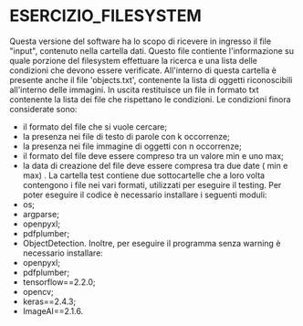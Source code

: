 # ESERCIZIO_FILESYSTEM
Questa versione del software ha lo scopo di ricevere in ingresso il file "input", contenuto nella cartella dati. Questo file contiente l'informazione su quale porzione del filesystem effettuare la ricerca e una lista delle condizioni che devono essere verificate.
All'interno di questa cartella è presente anche il file 'objects.txt', contenente la lista di oggetti riconoscibili all'interno delle immagini.
In uscita restituisce un file in formato txt contenente la lista dei file che rispettano le condizioni.
Le condizioni finora considerate sono:
- il formato del file che si vuole cercare;
- la presenza nei file di testo di parole con k occorrenze;
- la presenza nei file immagine di oggetti con n occorrenze;
- il formato del file deve essere compreso tra un valore min e uno max;
- la data di creazione del file deve essere compresa tra due date ( min e max) .
La cartella test contiene due sottocartelle che a loro volta contengono i file nei vari formati, utilizzati per eseguire il testing. 
Per poter eseguire il codice è necessario installare i seguenti moduli:
- os;
- argparse;
- openpyxl;
- pdfplumber;
- ObjectDetection.
Inoltre, per eseguire il programma senza warning è necessario installare:
- openpyxl;
- pdfplumber;
- tensorflow==2.2.0;
- opencv;
- keras==2.4.3;
- ImageAI==2.1.6.

